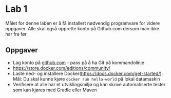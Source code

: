 # Lab 1
Målet for denne laben er å få installert nødvendig programvare for videre oppgaver. Alle skal også opprette konto på Github.com dersom man ikke har fra før

## Oppgaver

* Lag konto på [github.com](https://github.com) - pass på å ha Git på kommandolinje 
* https://store.docker.com/editions/community/
* Laste ned- og installere Docker(https://docs.docker.com/get-started/). Mål: Du skal kunne kjøre ```docker run hello-world``` på lokal datamaskin
* Verifisere at alle har et utviklingsmiljø og kan skrive automatiserte tester som kan kjøres med Gradle eller Maven
